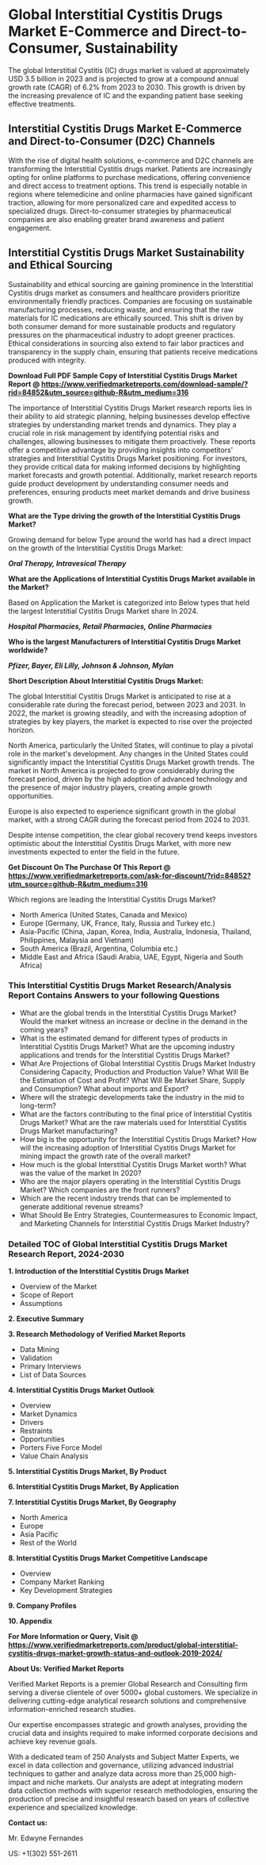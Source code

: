 <h1>Global Interstitial Cystitis Drugs Market E-Commerce and Direct-to-Consumer, Sustainability</h1><p class=""><p>The global Interstitial Cystitis (IC) drugs market is valued at approximately USD 3.5 billion in 2023 and is projected to grow at a compound annual growth rate (CAGR) of 6.2% from 2023 to 2030. This growth is driven by the increasing prevalence of IC and the expanding patient base seeking effective treatments.</p><h2>Interstitial Cystitis Drugs Market E-Commerce and Direct-to-Consumer (D2C) Channels</h2><p>With the rise of digital health solutions, e-commerce and D2C channels are transforming the Interstitial Cystitis drugs market. Patients are increasingly opting for online platforms to purchase medications, offering convenience and direct access to treatment options. This trend is especially notable in regions where telemedicine and online pharmacies have gained significant traction, allowing for more personalized care and expedited access to specialized drugs. Direct-to-consumer strategies by pharmaceutical companies are also enabling greater brand awareness and patient engagement.</p><h2>Interstitial Cystitis Drugs Market Sustainability and Ethical Sourcing</h2><p>Sustainability and ethical sourcing are gaining prominence in the Interstitial Cystitis drugs market as consumers and healthcare providers prioritize environmentally friendly practices. Companies are focusing on sustainable manufacturing processes, reducing waste, and ensuring that the raw materials for IC medications are ethically sourced. This shift is driven by both consumer demand for more sustainable products and regulatory pressures on the pharmaceutical industry to adopt greener practices. Ethical considerations in sourcing also extend to fair labor practices and transparency in the supply chain, ensuring that patients receive medications produced with integrity.</p></p><p class=""><strong>Download Full PDF Sample Copy of Interstitial Cystitis Drugs Market Report @ <a href="https://www.verifiedmarketreports.com/download-sample/?rid=84852&utm_source=github-R&utm_medium=316" target="_blank">https://www.verifiedmarketreports.com/download-sample/?rid=84852&utm_source=github-R&utm_medium=316</a></strong></p><p>The importance of&nbsp;Interstitial Cystitis Drugs Market research reports lies in their ability to aid strategic planning, helping businesses develop effective strategies by understanding market trends and dynamics. They play a crucial role in risk management by identifying potential risks and challenges, allowing businesses to mitigate them proactively. These reports offer a competitive advantage by providing insights into competitors' strategies and Interstitial Cystitis Drugs Market positioning. For investors, they provide critical data for making informed decisions by highlighting market forecasts and growth potential. Additionally, market research reports guide product development by understanding consumer needs and preferences, ensuring products meet market demands and drive business growth.</p><p><strong>What are the&nbsp;Type driving the growth of the Interstitial Cystitis Drugs Market?</strong></p><p id="" class="">Growing demand for below Type around the world has had a direct impact on the growth of the Interstitial Cystitis Drugs Market:</p><p class=""><em><strong>Oral Therapy, Intravesical Therapy</strong></em></p><p class=""><strong>What are the&nbsp;Applications&nbsp;of Interstitial Cystitis Drugs Market available in the Market?</strong></p><p id="" class="">Based on Application the Market is categorized into Below types that held the largest Interstitial Cystitis Drugs Market share In 2024.</p><p class=""><em><strong>Hospital Pharmacies, Retail Pharmacies, Online Pharmacies</strong></em></p><p class=""><strong>Who is the largest Manufacturers of Interstitial Cystitis Drugs Market worldwide?</strong></p><p><em><strong>Pfizer, Bayer, Eli Lilly, Johnson & Johnson, Mylan</strong></em></p><p id="" class=""><strong>Short Description About Interstitial Cystitis Drugs Market:</strong></p><p>The global Interstitial Cystitis Drugs Market is anticipated to rise at a considerable rate during the forecast period, between 2023 and 2031. In 2022, the market is growing steadily, and with the increasing adoption of strategies by key players, the market is expected to rise over the projected horizon.</p><p>North America, particularly the United States, will continue to play a pivotal role in the market's development. Any changes in the United States could significantly impact the Interstitial Cystitis Drugs Market growth trends. The market in North America is projected to grow considerably during the forecast period, driven by the high adoption of advanced technology and the presence of major industry players, creating ample growth opportunities.</p><p>Europe is also expected to experience significant growth in the global market, with a strong CAGR during the forecast period from 2024 to 2031.</p><p>Despite intense competition, the clear global recovery trend keeps investors optimistic about the Interstitial Cystitis Drugs Market, with more new investments expected to enter the field in the future.</p><p id="" class=""><strong>Get Discount On The Purchase Of This Report @ <a href="https://www.verifiedmarketreports.com/ask-for-discount/?rid=84852?utm_source=github-R&utm_medium=316" target="_blank">https://www.verifiedmarketreports.com/ask-for-discount/?rid=84852?utm_source=github-R&utm_medium=316</a></strong></p><p class="">Which regions are leading the Interstitial Cystitis Drugs Market?</p><ul><li>North America (United States, Canada and Mexico)</li><li>Europe (Germany, UK, France, Italy, Russia and Turkey etc.)</li><li>Asia-Pacific (China, Japan, Korea, India, Australia, Indonesia, Thailand, Philippines, Malaysia and Vietnam)</li><li>South America (Brazil, Argentina, Columbia etc.)</li><li>Middle East and Africa (Saudi Arabia, UAE, Egypt, Nigeria and South Africa)</li></ul><h3 id="" class="">This Interstitial Cystitis Drugs Market Research/Analysis Report Contains Answers to your following Questions</h3><ul><li>What are the global trends in the Interstitial Cystitis Drugs Market? Would the market witness an increase or decline in the demand in the coming years?</li><li>What is the estimated demand for different types of products in Interstitial Cystitis Drugs Market? What are the upcoming industry applications and trends for the Interstitial Cystitis Drugs Market?</li><li>What Are Projections of Global Interstitial Cystitis Drugs Market Industry Considering Capacity, Production and Production Value? What Will Be the Estimation of Cost and Profit? What Will Be Market Share, Supply and Consumption? What about imports and Export?</li><li>Where will the strategic developments take the industry in the mid to long-term?</li><li>What are the factors contributing to the final price of Interstitial Cystitis Drugs Market? What are the raw materials used for Interstitial Cystitis Drugs Market manufacturing?</li><li>How big is the opportunity for the Interstitial Cystitis Drugs Market? How will the increasing adoption of Interstitial Cystitis Drugs Market for mining impact the growth rate of the overall market?</li><li>How much is the global Interstitial Cystitis Drugs Market worth? What was the value of the market In 2020?</li><li>Who are the major players operating in the Interstitial Cystitis Drugs Market? Which companies are the front runners?</li><li>Which are the recent industry trends that can be implemented to generate additional revenue streams?</li><li>What Should Be Entry Strategies, Countermeasures to Economic Impact, and Marketing Channels for Interstitial Cystitis Drugs Market Industry?</li></ul><h3 id="" class="">Detailed TOC of Global Interstitial Cystitis Drugs Market Research Report, 2024-2030</h3><p id="" class=""><strong>1. Introduction of the Interstitial Cystitis Drugs Market</strong></p><ul><li>Overview of the Market</li><li>Scope of Report</li><li>Assumptions</li></ul><p id="" class=""><strong>2. Executive Summary</strong></p><p id="" class=""><strong>3. Research Methodology of Verified Market Reports</strong></p><ul><li>Data Mining</li><li>Validation</li><li>Primary Interviews</li><li>List of Data Sources</li></ul><p id="" class=""><strong>4. Interstitial Cystitis Drugs Market Outlook</strong></p><ul><li>Overview</li><li>Market Dynamics</li><li>Drivers</li><li>Restraints</li><li>Opportunities</li><li>Porters Five Force Model</li><li>Value Chain Analysis</li></ul><p id="" class=""><strong>5. Interstitial Cystitis Drugs Market, By Product</strong></p><p id="" class=""><strong>6. Interstitial Cystitis Drugs Market, By Application</strong></p><p id="" class=""><strong>7. Interstitial Cystitis Drugs Market, By Geography</strong></p><ul><li>North America</li><li>Europe</li><li>Asia Pacific</li><li>Rest of the World</li></ul><p id="" class=""><strong>8. Interstitial Cystitis Drugs Market Competitive Landscape</strong></p><ul><li>Overview</li><li>Company Market Ranking</li><li>Key Development Strategies</li></ul><p id="" class=""><strong>9. Company Profiles</strong></p><p id="" class=""><strong>10. Appendix</strong></p><p id="" class=""><strong>For More Information or Query, Visit @ <a href="https://www.verifiedmarketreports.com/product/global-interstitial-cystitis-drugs-market-growth-status-and-outlook-2019-2024/" target="_blank">https://www.verifiedmarketreports.com/product/global-interstitial-cystitis-drugs-market-growth-status-and-outlook-2019-2024/</a></strong></p><p id="" class=""><strong>About Us: Verified Market Reports</strong></p><p id="" class="">Verified Market Reports is a premier Global Research and Consulting firm serving a diverse clientele of over 5000+ global customers. We specialize in delivering cutting-edge analytical research solutions and comprehensive information-enriched research studies.</p><p id="" class="">Our expertise encompasses strategic and growth analyses, providing the crucial data and insights required to make informed corporate decisions and achieve key revenue goals.</p><p id="" class="">With a dedicated team of 250 Analysts and Subject Matter Experts, we excel in data collection and governance, utilizing advanced industrial techniques to gather and analyze data across more than 25,000 high-impact and niche markets. Our analysts are adept at integrating modern data collection methods with superior research methodologies, ensuring the production of precise and insightful research based on years of collective experience and specialized knowledge.</p><p id="" class=""><strong>Contact us:</strong></p><p id="" class="">Mr. Edwyne Fernandes</p><p id="" class="">US: +1(302) 551-2611</p>